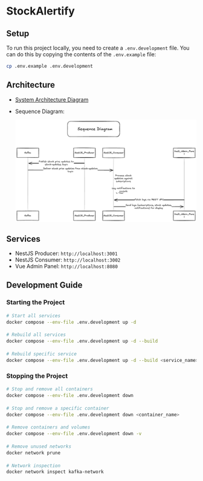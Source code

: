 # StockAlertify

## Setup

To run this project locally, you need to create a `.env.development` file. You can do this by copying the contents of the `.env.example` file:

```bash
cp .env.example .env.development
```

## Architecture

- [System Architecture Diagram](https://excalidraw.com/#json=rbku98aqWTy0jdCNtAdcq,Qe2aDkPmktc5xiHQNLgH9Q)
- Sequence Diagram:
  
  ![Sequence Diagram](/assets//image/sequence-diagram.png)

## Services

- NestJS Producer: `http://localhost:3001`
- NestJS Consumer: `http://localhost:3002`
- Vue Admin Panel: `http://localhost:8080`

## Development Guide

### Starting the Project

```bash
# Start all services
docker compose --env-file .env.development up -d

# Rebuild all services
docker compose --env-file .env.development up -d --build

# Rebuild specific service
docker compose --env-file .env.development up -d --build <service_name>
```

### Stopping the Project

```bash
# Stop and remove all containers
docker compose --env-file .env.development down

# Stop and remove a specific container
docker compose --env-file .env.development down <container_name>

# Remove containers and volumes
docker compose --env-file .env.development down -v

# Remove unused networks
docker network prune

# Network inspection
docker network inspect kafka-network
```
